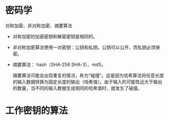 # 密码学
对称加密、非对称加密、摘要算法


- 对称加密的加密密钥和解密密钥是相同的。
- 非对称加密算法使用一对密钥：公钥和私钥。公钥可以公开，而私钥必须保密。
- 摘要算法： hash（SHA-256 SHA-3）、md5。

    摘要算法可能会出现重复的情况，称为“碰撞”。这是因为哈希算法将任意长度的输入数据转换为固定长度的输出（哈希值）。由于输入的可能性远大于输出的数量，当不同的输入数据生成相同的哈希值时，就发生了碰撞。


# 工作密钥的算法


